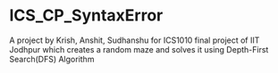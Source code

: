 # ICS_CP_SyntaxError
A project by Krish, Anshit, Sudhanshu for ICS1010 final project of IIT Jodhpur which creates a random maze and solves it using Depth-First Search(DFS) Algorithm
